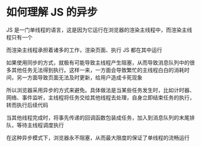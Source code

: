 # 如何理解 JS 的异步

JS 是一门单线程的语言，这是因为它运行在浏览器的渲染主线程中，而渲染主线程只有一个

而渲染主线程承担着诸多的工作，渲染页面、执行 JS 都在其中运行

如果使用同步的方式，就极有可能导致主线程产生阻塞，从而导致消息队列中的很多其他任务无法得到执行。这样一来，一方面会导致繁忙的主线程白白的消耗时间，另一方面导致页面无法及时更新，给用户造成卡死现象

所以浏览器采用异步的方式来避免。具体做法是当某些任务发生时，比如计时器、网络、事件监听，主线程将任务交给其他线程去处理，自身立即结束任务的执行，转而执行后续代码

当其他线程完成时，将事先传递的回调函数包装成任务，加入到消息队列的末尾排队，等待主线程调度执行

在这种异步模式下，浏览器永不阻塞，从而最大限度的保证了单线程的流畅运行
